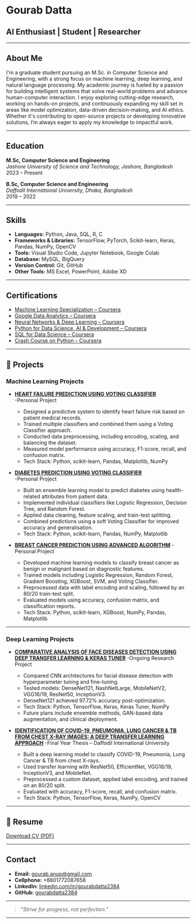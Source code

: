 
# Gourab Datta

## AI Enthusiast | Student | Researcher 

---

## About Me

I'm a graduate student pursuing an M.Sc. in Computer Science and Engineering, with a strong focus on machine learning, deep learning, and natural language processing. My academic journey is fueled by a passion for building intelligent systems that solve real-world problems and advance human-computer interaction.
I enjoy exploring cutting-edge research, working on hands-on projects, and continuously expanding my skill set in areas like model optimization, data-driven decision-making, and AI ethics. Whether it's contributing to open-source projects or developing innovative solutions, I’m always eager to apply my knowledge to impactful work.

---

## Education

**M.Sc, Computer Science and Engineering**  
*Jashore University of Science and Technology, Jashore, Bangladesh*  
2023 – Present

**B.Sc, Computer Science and Engineering**  
*Daffodil International University, Dhaka, Bangladesh*  
2019 – 2022

---

## Skills

- **Languages:** Python, Java, SQL, R, C
- **Frameworks & Libraries:** TensorFlow, PyTorch, Scikit-learn, Keras, Pandas, NumPy, OpenCV
- **Tools:** Visual Studio Code, Jupyter Notebook, Google Colab
- **Database:** MySQL, BigQuery
- **Version Control:** Git, GitHub
- **Other Tools:** MS Excel, PowerPoint, Adobe XD

---

## Certifications

- [Machine Learning Specialization – Coursera](https://www.coursera.org/account/accomplishments/specialization/certificate/FV99PJERBSC2)
- [Google Data Analytics – Coursera](https://www.coursera.org/account/accomplishments/specialization/certificate/CURU98WEE4PP)  
- [Neural Networks & Deep Learning – Coursera](https://www.coursera.org/account/accomplishments/certificate/3LTNRY6VAHAG)  
- [Python for Data Science, AI & Development – Coursera](https://www.coursera.org/account/accomplishments/certificate/MKRMUWCRWZBB)  
- [SQL for Data Science – Coursera](https://www.coursera.org/account/accomplishments/certificate/Z77S7GXFWFB6)  
- [Crash Course on Python – Coursera](https://www.coursera.org/account/accomplishments/certificate/BM7WVCCUWW6J)

---

## 🚀 Projects

### Machine Learning Projects

- **[HEART FAILURE PREDICTION USING VOTING CLASSIFIER ](https://www.kaggle.com/code/gourabdatta/heart-failure-prediction-using-voting-classifier)**  
-Personal Project 
  - Designed a predictive system to identify heart failure risk based on patient medical records. 
  - Trained multiple classifiers and combined them using a Voting Classifier approach. 
  - Conducted data preprocessing, including encoding, scaling, and balancing the dataset. 
  - Measured model performance using accuracy, F1-score, recall, and confusion matrix. 
  - Tech Stack: Python, scikit-learn, Pandas, Matplotlib, NumPy
  
- **[DIABETES PREDICTION USING VOTING CLASSIFIER](https://www.kaggle.com/code/gourabdatta/heart-failure-prediction-using-voting-classifier)**  
-Personal Project 
  - Built an ensemble learning model to predict diabetes using health-related attributes from patient data. 
  - Implemented individual classifiers like Logistic Regression, Decision Tree, and Random Forest. 
  - Applied data cleaning, feature scaling, and train-test splitting. 
  - Combined predictions using a soft Voting Classifier for improved accuracy and generalisation. 
  - Tech Stack: Python, scikit-learn, Pandas, NumPy, Matplotlib

- **[BREAST CANCER PREDICTION USING ADVANCED ALGORITHM](https://www.kaggle.com/code/gourabdatta/breast-cancer-prediction-using-advanced-algorithms)**
-Personal Project 
  - Developed machine learning models to classify breast cancer as benign or malignant based on diagnostic features.  
  - Trained models including Logistic Regression, Random Forest, Gradient Boosting, XGBoost, SVM, and Voting Classifier.  
  - Preprocessed data with label encoding and scaling, followed by an 80/20 train-test split.  
  - Evaluated models using accuracy, confusion matrix, and classification reports.  
  - Tech Stack: Python, scikit-learn, XGBoost, NumPy, Pandas, Matplotlib

---

### Deep Learning Projects

- **[COMPARATIVE ANALYSIS OF FACE DISEASES DETECTION USING DEEP TRANSFER LEARNING & KERAS TUNER](https://github.com/gourabdatta2384/Model-Implementations/blob/main/DenseNet_final.ipynb)**
-Ongoing Research Project 
  - Compared CNN architectures for facial disease detection with hyperparameter tuning and fine-tuning. 
  - Tested models: DenseNet121, NashNetLarge, MobileNetV2, VGG16/19, ResNet50, InceptionV3. 
  - DenseNet121 achieved 97.72% accuracy post-optimization. 
  - Tech Stack: Python, TensorFlow, Keras, Keras Tuner, NumPy 
  - Future plans include ensemble methods, GAN-based data augmentation, and clinical deployment.

- **[IDENTIFICATION OF COVID-19, PNEUMONIA, LUNG CANCER & TB FROM CHEST X-RAY IMAGES: A DEEP TRANSFER LEARNING APPROACH](https://github.com/gourabdatta2384/Model-Implementations/blob/main/DenseNet_final.ipynb)**
-Final Year Thesis – Daffodil International University 
  - Built a deep learning model to classify COVID-19, Pneumonia, Lung Cancer & TB from chest X-rays. 
  - Used transfer learning with ResNet50, EfficientNet, VGG16/19, InceptionV3, and MobileNet. 
  - Preprocessed a custom dataset, applied label encoding, and trained on an 80/20 split. 
  - Evaluated with accuracy, F1-score, recall, and confusion matrix. 
  - Tech Stack: Python, TensorFlow, Keras, NumPy, OpenCV 
  
---

## 📄 Resume

[Download CV (PDF)](assets/CV_GourabDatta.pdf)

---

## Contact

- **Email:** gourab.anup@gmail.com
- **Cellphone:** +8801772087658
- **LinkedIn:** [linkedin.com/in/gourabdatta2384](https://www.linkedin.com/in/gourabdatta2384/)
- **GitHub:** [gourabdatta2384](https://github.com/gourabdatta2384)

---

> _“Strive for progress, not perfection.”_

---

